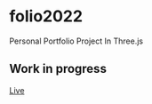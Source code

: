 # folio2022
Personal Portfolio Project In Three.js

## Work in progress
[Live](https://mrunalsawant.github.io/folio2022/)
